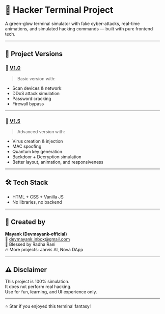 # 🧠 Hacker Terminal Project

A green-glow terminal simulator with fake cyber-attacks, real-time animations, and simulated hacking commands — built with pure frontend tech.

---

## 📁 Project Versions

### 🔹 [V1.0](./v1.0/index.html)

> Basic version with:
- Scan devices & network
- DDoS attack simulation
- Password cracking
- Firewall bypass

---

### 🔹 [V1.5](./v1.5/index.html)

> Advanced version with:
- Virus creation & injection
- MAC spoofing
- Quantum key generation
- Backdoor + Decryption simulation
- Better layout, animation, and responsiveness

---

## 🛠 Tech Stack

- HTML + CSS + Vanilla JS  
- No libraries, no backend

---

## 🙌 Created by

**Mayank (Devmayank-official)**  
📧 devmayank.inbox@gmail.com  
🌼 Blessed by Radha Rani  
🔥 More projects: Jarvis AI, Nova DApp

---

## ⚠️ Disclaimer

This project is 100% simulation.  
It does not perform real hacking.  
Use for fun, learning, and UI experience only.

---

⭐ Star if you enjoyed this terminal fantasy!
